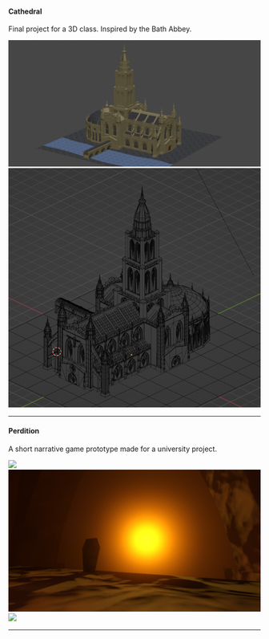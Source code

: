 #### Cathedral

Final project for a 3D class. Inspired by the Bath Abbey.

![](cathedral-render.png)
![](cathedral-wireframe.png)

---

#### Perdition

A short narrative game prototype made for a university project.

![](perdition-title-anim.gif)
![](perdition-solar-dungeon.png)
![](perdition-angel.gif)

---

